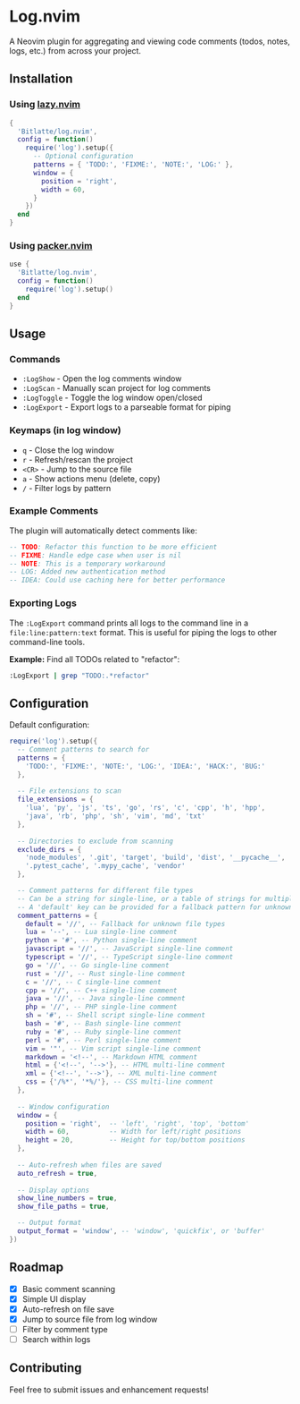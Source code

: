 # Log.nvim

A Neovim plugin for aggregating and viewing code comments (todos, notes, logs, etc.) from across your project.

## Installation

### Using [lazy.nvim](https://github.com/folke/lazy.nvim)

```lua
{
  'Bitlatte/log.nvim',
  config = function()
    require('log').setup({
      -- Optional configuration
      patterns = { 'TODO:', 'FIXME:', 'NOTE:', 'LOG:' },
      window = {
        position = 'right',
        width = 60,
      }
    })
  end
}
```

### Using [packer.nvim](https://github.com/wbthomason/packer.nvim)

```lua
use {
  'Bitlatte/log.nvim',
  config = function()
    require('log').setup()
  end
}
```

## Usage

### Commands

- `:LogShow` - Open the log comments window
- `:LogScan` - Manually scan project for log comments
- `:LogToggle` - Toggle the log window open/closed
- `:LogExport` - Export logs to a parseable format for piping

### Keymaps (in log window)

- `q` - Close the log window
- `r` - Refresh/rescan the project
- `<CR>` - Jump to the source file 
- `a` - Show actions menu (delete, copy) 
- `/` - Filter logs by pattern 

### Example Comments

The plugin will automatically detect comments like:

```lua
-- TODO: Refactor this function to be more efficient
-- FIXME: Handle edge case when user is nil
-- NOTE: This is a temporary workaround
-- LOG: Added new authentication method
-- IDEA: Could use caching here for better performance
```

### Exporting Logs

The `:LogExport` command prints all logs to the command line in a `file:line:pattern:text` format. This is useful for piping the logs to other command-line tools.

**Example:** Find all TODOs related to "refactor":

```bash
:LogExport | grep "TODO:.*refactor"
```

## Configuration

Default configuration:

```lua
require('log').setup({
  -- Comment patterns to search for
  patterns = {
    'TODO:', 'FIXME:', 'NOTE:', 'LOG:', 'IDEA:', 'HACK:', 'BUG:'
  },
  
  -- File extensions to scan
  file_extensions = {
    'lua', 'py', 'js', 'ts', 'go', 'rs', 'c', 'cpp', 'h', 'hpp',
    'java', 'rb', 'php', 'sh', 'vim', 'md', 'txt'
  },
  
  -- Directories to exclude from scanning
  exclude_dirs = {
    'node_modules', '.git', 'target', 'build', 'dist', '__pycache__',
    '.pytest_cache', '.mypy_cache', 'vendor'
  },

  -- Comment patterns for different file types
  -- Can be a string for single-line, or a table of strings for multiple patterns (e.g., for multi-line comments).
  -- A 'default' key can be provided for a fallback pattern for unknown file types.
  comment_patterns = {
    default = '//', -- Fallback for unknown file types
    lua = '--', -- Lua single-line comment
    python = '#', -- Python single-line comment
    javascript = '//', -- JavaScript single-line comment
    typescript = '//', -- TypeScript single-line comment
    go = '//', -- Go single-line comment
    rust = '//', -- Rust single-line comment
    c = '//', -- C single-line comment
    cpp = '//', -- C++ single-line comment
    java = '//', -- Java single-line comment
    php = '//', -- PHP single-line comment
    sh = '#', -- Shell script single-line comment
    bash = '#', -- Bash single-line comment
    ruby = '#', -- Ruby single-line comment
    perl = '#', -- Perl single-line comment
    vim = '"', -- Vim script single-line comment
    markdown = '<!--', -- Markdown HTML comment
    html = {'<!--', '-->'}, -- HTML multi-line comment
    xml = {'<!--', '-->'}, -- XML multi-line comment
    css = {'/%*', '*%/'}, -- CSS multi-line comment
  },
  
  -- Window configuration
  window = {
    position = 'right',  -- 'left', 'right', 'top', 'bottom'
    width = 60,          -- Width for left/right positions
    height = 20,         -- Height for top/bottom positions
  },
  
  -- Auto-refresh when files are saved
  auto_refresh = true,
  
  -- Display options
  show_line_numbers = true,
  show_file_paths = true,

  -- Output format
  output_format = 'window', -- 'window', 'quickfix', or 'buffer'
})
```

## Roadmap

- [x] Basic comment scanning
- [x] Simple UI display
- [x] Auto-refresh on file save
- [x] Jump to source file from log window
- [ ] Filter by comment type
- [ ] Search within logs

## Contributing

Feel free to submit issues and enhancement requests!


